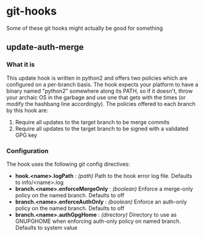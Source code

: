 # git-hooks #

Some of these git hooks might actually be good for something

## update-auth-merge ##

### What it is ###

This update hook is written in python2 and offers two policies which are configured on a per-branch basis.
The hook expects your platform to have a binary named "python2" somewhere along its PATH, so if it doesn't,
throw your archaic OS in the garbage and use one that gets with the times (or modify the hashbang line accordingly).
The policies offered to each branch by this hook are:

1. Require all updates to the target branch to be merge commits
2. Require all updates to the target branch to be signed with a validated GPG key

### Configuration ###

The hook uses the following git config directives:

- **hook.\<name\>.logPath**            : *(path)*      Path to the hook error log file. Defaults to info/\<name\>.log
- **branch.\<name\>.enforceMergeOnly** : *(boolean)*   Enforce a merge-only policy on the named branch. Defaults to off
- **branch.\<name\>.enforceAuthOnly**  : *(boolean)*   Enforce an auth-only policy on the named branch. Defaults to off
- **branch.\<name\>.authGpgHome**      : *(directory)* Directory to use as GNUPGHOME when enforcing auth-only policy on named branch. Defaults to system value
